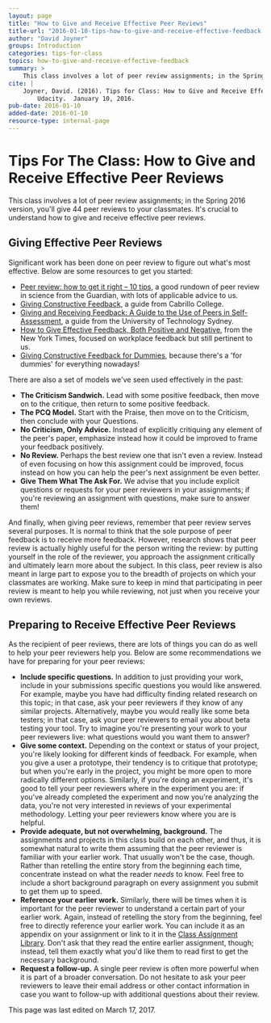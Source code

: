 ```yaml
---
layout: page
title: "How to Give and Receive Effective Peer Reviews"
title-url: "2016-01-10-tips-how-to-give-and-receive-effective-feedback.html"
author: "David Joyner"
groups: Introduction
categories: tips-for-class
topics: how-to-give-and-receive-effective-feedback
summary: >
    This class involves a lot of peer review assignments; in the Spring 2016 version, you'll give 44 peer reviews to your classmates. It's crucial to understand how to give and receive effective peer reviews.
cite: |
    Joyner, David. (2016). Tips for Class: How to Give and Receive Effective Peer Reviews.
        Udacity.  January 10, 2016.
pub-date: 2016-01-10
added-date: 2016-01-10
resource-type: internal-page
---
```

# Tips For The Class: How to Give and Receive Effective Peer Reviews

This class involves a lot of peer review assignments; in the Spring 2016 version,
you'll give 44 peer reviews to your classmates. It's crucial to understand how to
give and receive effective peer reviews.

## Giving Effective Peer Reviews

Significant work has been done on peer review to figure out what's most effective.
Below are some resources to get you started:

* [Peer review: how to get it right – 10 tips][1],
a good rundown of peer review in science from the Guardian, with lots of applicable advice to us.
* [Giving Constructive Feedback][2], a guide from Cabrillo College.
* [Giving and Receiving Feedback: A Guide to the Use of Peers in Self-Assessment][3], a guide
from the University of Technology Sydney.
* [How to Give Effective Feedback, Both Positive and Negative][4], from the New York Times,
focused on workplace feedback but still pertinent to us.
* [Giving Constructive Feedback for Dummies][5], because there's a 'for dummies' for
everything nowadays!


There are also a set of models we've seen used effectively in the past:


* **The Criticism Sandwich.** Lead with some positive feedback, then move on to
the critique, then return to some positive feedback.
* **The PCQ Model.** Start with the Praise, then move on to the Criticism, then
conclude with your Questions.
* **No Criticism, Only Advice.** Instead of explicitly critiquing any element
of the peer's paper, emphasize instead how it could be improved to frame your
feedback positively.
* **No Review.** Perhaps the best review one that isn't even a review. Instead
of even focusing on how this assignment could be improved, focus instead on how
you can help the peer's next assignment be even better.
* **Give Them What The Ask For.** We advise that you include explicit questions
or requests for your peer reviewers in your assignments; if you're reviewing an
assignment with questions, make sure to answer them!


And finally, when giving peer reviews, remember that peer review serves several
purposes. It is normal to think that the sole purpose of peer feedback is to
receive more feedback. However, research shows that peer review is actually
highly useful for the person writing the review: by putting yourself in the
role of the reviewer, you approach the assignment critically and ultimately learn
more about the subject. In this class, peer review is also meant in large part to
expose you to the breadth of projects on which your classmates are working. Make
sure to keep in mind that participating in peer review is meant to help you while
reviewing, not just when you receive your own reviews.

## Preparing to Receive Effective Peer Reviews

As the recipient of peer reviews, there are lots of things you can do as well
to help your peer reviewers help you. Below are some recommendations we have
for preparing for your peer reviews:


* **Include specific questions.** In addition to just providing your work, include
in your submissions specific questions you would like answered. For example, maybe
you have had difficulty finding related research on this topic; in that case, ask
your peer reviewers if they know of any similar projects. Alternatively, maybe you
would really like some beta testers; in that case, ask your peer reviewers to email
you about beta testing your tool. Try to imagine you're presenting your work to your
peer reviewers live: what questions would you want them to answer?
* **Give some context.** Depending on the context or status of your project, you're
likely looking for different kinds of feedback. For example, when you give a user a
prototype, their tendency is to critique that prototype; but when you're early in the
project, you might be more open to more radically different options. Similarly, if
you're doing an experiment, it's good to tell your peer reviewers where in the experiment
you are: if you've already completed the experiment and now you're analyzing the data,
you're not very interested in reviews of your experimental methodology. Letting your
peer reviewers know where you are is helpful.
* **Provide adequate, but not overwhelming, background.** The assignments and projects
in this class build on each other, and thus, it is somewhat natural to write them
assuming that the peer reviewer is familiar with your earlier work. That usually
won't be the case, though. Rather than retelling the entire story from the beginning
each time, concentrate instead on what the reader _needs_ to know. Feel free to
include a short background paragraph on every assignment you submit to get them up to speed.
* **Reference your earlier work.** Similarly, there will be times when it is important
for the peer reviewer to understand a certain part of your earlier work. Again, instead
of retelling the story from the beginning, feel free to directly reference your earlier
work. You can include it as an appendix on your assignment or link to it in the
[Class Assignment Library][6].  Don't ask that they read the entire earlier assignment,
though; instead, tell them exactly what you'd like them to read first to get the necessary
background.
* **Request a follow-up.** A single peer review is often more powerful when it is part
of a broader conversation. Do not hesitate to ask your peer reviewers to leave their
email address or other contact information in case you want to follow-up with additional
questions about their review.




This page was last edited on March 17, 2017.


[1]:http://www.theguardian.com/higher-education-network/blog/2013/sep/27/peer-review-10-tips-research-paper
[2]:https://www.cabrillo.edu/services/jobs/pdfs/giving-feedback.pdf
[3]:https://www.uts.edu.au/sites/default/files/Giving-and-Receiving-Feedback.pdf
[4]:http://www.nytimes.com/2013/04/06/your-money/how-to-give-effective-feedback-both-positive-and-negative.html
[5]:http://www.dummies.com/how-to/content/giving-constructive-feedback.html
[6]:https://www.udacity.com/wiki/ud915/Spring2016/Assignment_Submission_Instructions#the-class-assignment-library
